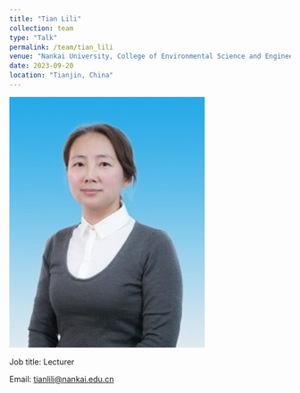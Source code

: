 ```yaml
---
title: "Tian Lili"
collection: team
type: "Talk"
permalink: /team/tian_lili
venue: "Nankai University, College of Environmental Science and Engineering"
date: 2023-09-20
location: "Tianjin, China"
---
```



<img src="../images/avatar/tian_lili.jpg" width="350" height="450" alt="Built environment stocks">

Job title: Lecturer

Email: tianlili@nankai.edu.cn
